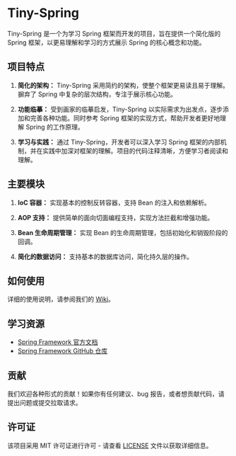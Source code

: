 # Tiny-Spring

Tiny-Spring 是一个为学习 Spring 框架而开发的项目，旨在提供一个简化版的 Spring 框架，以更易理解和学习的方式展示 Spring 的核心概念和功能。

## 项目特点

1. **简化的架构：** Tiny-Spring 采用简约的架构，使整个框架更易读且易于理解。摒弃了 Spring 中复杂的层次结构，专注于展示核心功能。

2. **功能临摹：** 受到画家的临摹启发，Tiny-Spring 以实际需求为出发点，逐步添加和完善各种功能。同时参考 Spring 框架的实现方式，帮助开发者更好地理解 Spring 的工作原理。

3. **学习与实践：** 通过 Tiny-Spring，开发者可以深入学习 Spring 框架的内部机制，并在实践中加深对框架的理解。项目的代码注释清晰，方便学习者阅读和理解。

## 主要模块

1. **IoC 容器：** 实现基本的控制反转容器，支持 Bean 的注入和依赖解析。

2. **AOP 支持：** 提供简单的面向切面编程支持，实现方法拦截和增强功能。

3. **Bean 生命周期管理：** 实现 Bean 的生命周期管理，包括初始化和销毁阶段的回调。

4. **简化的数据访问：** 支持基本的数据库访问，简化持久层的操作。

## 如何使用

详细的使用说明，请参阅我们的 [Wiki](https://github.com/kobewl/Tiny-Spring/tree/master)。

## 学习资源

- [Spring Framework 官方文档](https://docs.spring.io/spring-framework/docs/current/reference/html/core.html)
- [Spring Framework GitHub 仓库](https://github.com/spring-projects/spring-framework)

## 贡献

我们欢迎各种形式的贡献！如果你有任何建议、bug 报告，或者想贡献代码，请提出问题或提交拉取请求。

## 许可证

该项目采用 MIT 许可证进行许可 - 请查看 [LICENSE](LICENSE) 文件以获取详细信息。


